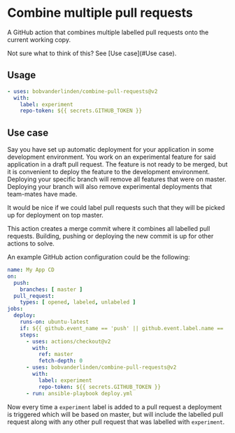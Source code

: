 # Combine multiple pull requests

A GitHub action that combines multiple labelled pull requests onto the current working copy.

Not sure what to think of this? See [Use case](#Use case).

## Usage

```yml
- uses: bobvanderlinden/combine-pull-requests@v2
  with:
    label: experiment
    repo-token: ${{ secrets.GITHUB_TOKEN }}
```

## Use case

Say you have set up automatic deployment for your application in some development environment.
You work on an experimental feature for said application in a draft pull request.
The feature is not ready to be merged, but it is convenient to deploy the feature to the development environment.
Deploying your specific branch will remove all features that were on master.
Deploying your branch will also remove experimental deployments that team-mates have made.

It would be nice if we could label pull requests such that they will be picked up for deployment on top master.

This action creates a merge commit where it combines all labelled pull requests.
Building, pushing or deploying the new commit is up for other actions to solve.

An example GitHub action configuration could be the following:

```yml
name: My App CD
on:
  push:
    branches: [ master ]
  pull_request:
    types: [ opened, labeled, unlabeled ]
jobs:
  deploy:
    runs-on: ubuntu-latest
    if: ${{ github.event_name == 'push' || github.event.label.name == 'experiment' }}
    steps:
      - uses: actions/checkout@v2
        with:
          ref: master
          fetch-depth: 0
      - uses: bobvanderlinden/combine-pull-requests@v2
        with:
          label: experiment
          repo-token: ${{ secrets.GITHUB_TOKEN }}
      - run: ansible-playbook deploy.yml
```

Now every time a `experiment` label is added to a pull request a deployment is
triggered which will be based on master, but will include the labelled pull
request along with any other pull request that was labelled with `experiment`.
